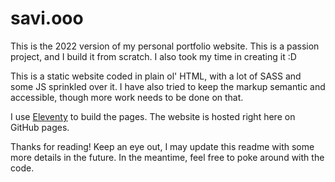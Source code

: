 # savi.ooo

This is the 2022 version of my personal portfolio website. This is a passion project, and I build it from scratch. I also took my time in creating it :D

This is a static website coded in plain ol' HTML, with a lot of SASS and some JS sprinkled over it. I have also tried to keep the markup semantic and accessible, though more work needs to be done on that.

I use [Eleventy](https://www.11ty.dev/) to build the pages. The website is hosted right here on GitHub pages.

Thanks for reading! Keep an eye out, I may update this readme with some more details in the future. In the meantime, feel free to poke around with the code.
